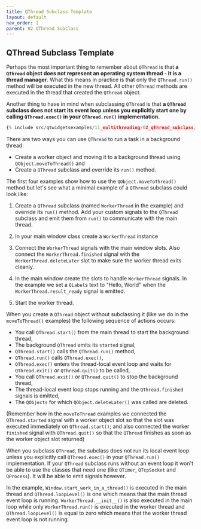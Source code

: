 ```yaml
---
title: QThread Subclass Template
layout: default
nav_order: 1
parent: 02 QThread Subclass
---
```


## QThread Subclass Template

Perhaps the most important thing to remember about `QThread` is that **a `QThread` object does not represent an operating system thread - it is a thread manager**. What this means in practice is that only the `QThread.run()` method will be executed in the new thread. All other `QThread` methods are executed in the thread that created the `QThread` object.

Another thing to have in mind when subclassing `QThread` is that **a `QThread` subclass does not start its event loop unless you explicitly start one by calling `QThread.exec()` in your `QThread.run()` implementation.**

```python
{% include src/qtwidgetsexamples/11_multithreading/02_qthread_subclass/01_qthreadsubclass_template.py %}
```

There are two ways you can use `QThread` to run a task in a background thread:

- Create a worker object and moving it to a background thread using `QObject.moveToThread()` and
- Create a `QThread` subclass and override its `run()` method.

The first four examples show how to use the `QObject.moveToThread()` method but let's see what a minimal example of a `QThread` subclass could look like:

1. Create a `QThread` subclass (named `WorkerThread` in the example) and override its `run()` method. Add your custom signals to the `QThread` subclass and emit them from `run()` to communicate with the main thread.

2. In your main window class create a `WorkerThread` instance

3. Connect the `WorkerThread` signals with the main window slots. Also connect the `WorkerThread.finished` signal with the `WorkerThread.deleteLater` slot to make sure the worker thread exits cleanly.

4. In the main window create the slots to handle `WorkerThread` signals. In the example we set a `QLabel`s text to "Hello, World" when the `WorkerThread.result_ready` signal is emitted.

5. Start the worker thread.

When you create a `QThread` object without subclassing it (like we do in the `moveToThread()` examples) the following sequence of actions occurs:

- You call `QThread.start()` from the main thread to start the background thread,
- The background `QThread` emits its `started` signal,
- `QThread.start()` calls the `QThread.run()` method,
- `QThread.run()` calls `QThread.exec()`,
- `QThread.exec()` enters the thread-local event loop and waits for `QThread.exit()` or `QThread.quit()` to be called,
- You call `QThread.exit()` or `QThread.quit()` to stop the background thread,
- The thread-local event loop stops running and the `QThread.finished` signals is emitted,
- The `QObjects` for which `QObject.deleteLater()` was called are deleted.

(Remember how in the `moveToThread` examples we connected the `QThread.started` signal with a worker object slot so that the slot was executed immediately on `QThread.start()`; and also connected the worker `finished` signal with `QThread.quit()` so that the `QThread` finishes as soon as the worker object slot returned)

When you subclass `QThread`, the subclass does not run its local event loop unless you explicitly call `QThread.exec()` in your `QThread.run()` implementation. If your `QThread` subclass runs without an event loop it won't be able to use the classes that need one (like `QTimer`, `QTcpSocket` and `QProcess`). It will be able to emit signals however.

In the example, `Window.start_work_in_a_thread()` is executed in the main thread and `QThread.loopLevel()` is one which means that the main thread event loop is running. `WorkerThread.__init__()` is also executed in the main loop while only `WorkerThread.run()` is executed in the worker thread and `QThread.loopLevel()` is equal to zero which means that the worker thread event loop is not running.